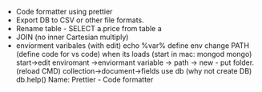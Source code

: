  - Code formatter using prettier
 - Export DB to CSV or other file formats.
 - Rename table - SELECT a.price from table a
 - JOIN (no inner Cartesian multiply)
 - enviorment varibales (with edit)
 echo %var%
 define env
 change PATH
 (define code for vs code)
 when its loads
 (start in mac: mongod mongo)
 start->edit enviromant ->enviormant variable -> path -> new - put folder. (reload CMD)
 collection->document->fields
 use db (why not create DB)
 db.help()
 Name: Prettier - Code formatter